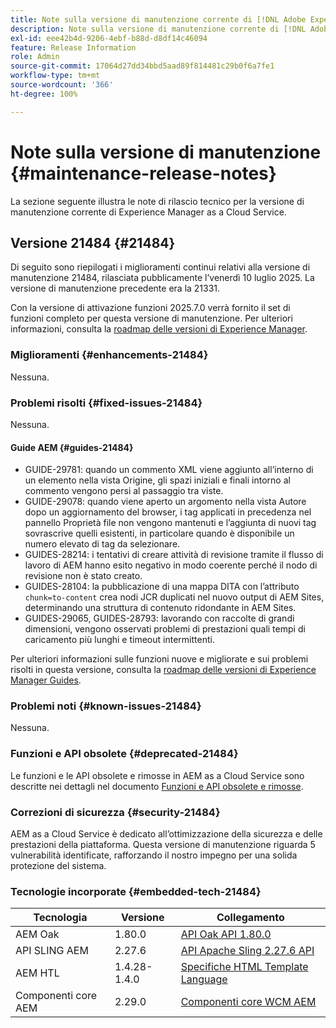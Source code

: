 ```yaml
---
title: Note sulla versione di manutenzione corrente di [!DNL Adobe Experience Manager]  as a Cloud Service.
description: Note sulla versione di manutenzione corrente di [!DNL Adobe Experience Manager]  as a Cloud Service.
exl-id: eee42b4d-9206-4ebf-b88d-d8df14c46094
feature: Release Information
role: Admin
source-git-commit: 17064d27dd34bbd5aad89f814481c29b0f6a7fe1
workflow-type: tm+mt
source-wordcount: '366'
ht-degree: 100%

---
```



# Note sulla versione di manutenzione {#maintenance-release-notes}

La sezione seguente illustra le note di rilascio tecnico per la versione di manutenzione corrente di Experience Manager as a Cloud Service.

## Versione 21484 {#21484}

Di seguito sono riepilogati i miglioramenti continui relativi alla versione di manutenzione 21484, rilasciata pubblicamente l’venerdì 10 luglio 2025. La versione di manutenzione precedente era la 21331.

Con la versione di attivazione funzioni 2025.7.0 verrà fornito il set di funzioni completo per questa versione di manutenzione. Per ulteriori informazioni, consulta la [roadmap delle versioni di Experience Manager](https://experienceleague.adobe.com/it/docs/experience-manager-release-information/aem-release-updates/update-releases-roadmap).

### Miglioramenti {#enhancements-21484}

Nessuna.

### Problemi risolti {#fixed-issues-21484}

Nessuna.

#### Guide AEM {#guides-21484}

* GUIDE-29781: quando un commento XML viene aggiunto all’interno di un elemento nella vista Origine, gli spazi iniziali e finali intorno al commento vengono persi al passaggio tra viste.
* GUIDE-29078: quando viene aperto un argomento nella vista Autore dopo un aggiornamento del browser, i tag applicati in precedenza nel pannello Proprietà file non vengono mantenuti e l’aggiunta di nuovi tag sovrascrive quelli esistenti, in particolare quando è disponibile un numero elevato di tag da selezionare.
* GUIDES-28214: i tentativi di creare attività di revisione tramite il flusso di lavoro di AEM hanno esito negativo in modo coerente perché il nodo di revisione non è stato creato.
* GUIDES-28104: la pubblicazione di una mappa DITA con l’attributo `chunk=to-content` crea nodi JCR duplicati nel nuovo output di AEM Sites, determinando una struttura di contenuto ridondante in AEM Sites.
* GUIDES-29065, GUIDES-28793: lavorando con raccolte di grandi dimensioni, vengono osservati problemi di prestazioni quali tempi di caricamento più lunghi e timeout intermittenti.

Per ulteriori informazioni sulle funzioni nuove e migliorate e sui problemi risolti in questa versione, consulta la [roadmap delle versioni di Experience Manager Guides](https://experienceleague.adobe.com/it/docs/experience-manager-guides/using/release-info/aem-guides-releases-roadmap).

### Problemi noti {#known-issues-21484}

Nessuna.

### Funzioni e API obsolete {#deprecated-21484}

Le funzioni e le API obsolete e rimosse in AEM as a Cloud Service sono descritte nei dettagli nel documento [Funzioni e API obsolete e rimosse](/help/release-notes/deprecated-removed-features.md).

### Correzioni di sicurezza {#security-21484}

AEM as a Cloud Service è dedicato all’ottimizzazione della sicurezza e delle prestazioni della piattaforma. Questa versione di manutenzione riguarda 5 vulnerabilità identificate, rafforzando il nostro impegno per una solida protezione del sistema.

### Tecnologie incorporate {#embedded-tech-21484}

| Tecnologia | Versione | Collegamento |
|---|---|---|
| AEM Oak | 1.80.0 | [API Oak API 1.80.0](https://www.javadoc.io/doc/org.apache.jackrabbit/oak-api/1.80.0/index.html) |
| API SLING AEM | 2.27.6 | [API Apache Sling 2.27.6 API](https://www.javadoc.io/doc/org.apache.sling/org.apache.sling.api/latest/index.html) |
| AEM HTL | 1.4.28-1.4.0 | [Specifiche HTML Template Language](https://github.com/adobe/htl-spec) |
| Componenti core AEM | 2.29.0 | [Componenti core WCM AEM](https://github.com/adobe/aem-core-wcm-components) |
